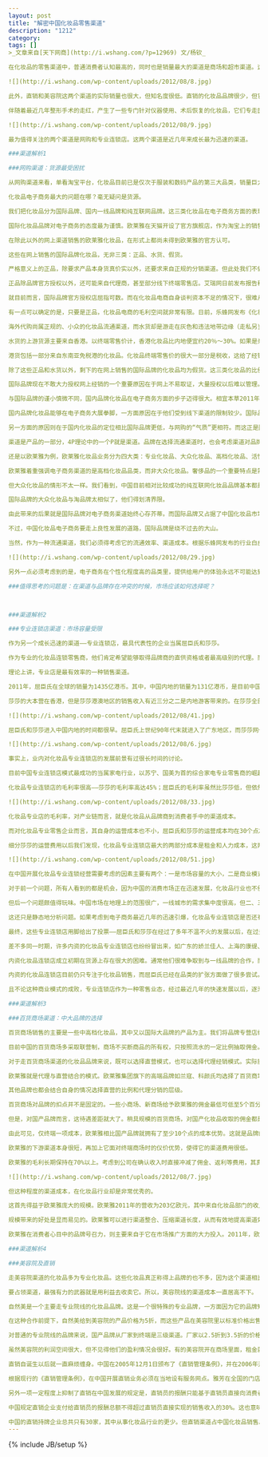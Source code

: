 ```yaml
---
layout: post
title: "解密中国化妆品零售渠道"
description: "1212"
category: 
tags: []
>_文章来自[天下网商](http://i.wshang.com/?p=12969) 文/杨钦_

在化妆品的零售渠道中，普通消费者认知最高的，同时也是销量最大的渠道是商场和超市渠道。这两个渠道合计实现的销量接近化妆品行业零售额的三分之二。绝大部分化妆品都要选择这两个渠道中的至少一个。

![](http://i.wshang.com/wp-content/uploads/2012/08/8.jpg)

此外，直销和美容院这两个渠道的实际销量也很大，但知名度很低。直销的化妆品品牌很少，但它们的销量通常都很大，比如雅芳、如新、安利、完美、玫琳凯。这些品牌累计实现的销售在整个行业里面都举足轻重。专业院线则得益于海量的终端覆盖，也聚积了可观的销量。

伴随着最近几年整形手术的走红，产生了一些专门针对仪器使用、术后恢复的化妆品，它们专走医疗美容渠道，如伊肤泉、贝兰夫、创尔，即所谓的药妆，这些品类多选择走药店渠道。尽管其整体占比还很低，但由于其极强的专业性，成为了化妆品零售渠道的一个有效补充。

![](http://i.wshang.com/wp-content/uploads/2012/08/9.jpg)

最为值得关注的两个渠道是网购和专业连锁店。这两个渠道是近几年来成长最为迅速的渠道。

###渠道解析1

###网购渠道：货源最受困扰

从网购渠道来看，单看淘宝平台，化妆品目前已是仅次于服装和数码产品的第三大品类，销量巨大。独立化妆品B2C商城如乐蜂网、聚美优品、天天网也开始崭露头角。

化妆品电子商务最大的问题在哪？毫无疑问是货源。

我们把化妆品分为国际品牌、国内一线品牌和纯互联网品牌。这三类化妆品在电子商务方面的表现刚好能反映出电子商务在化妆品流通渠道中的尴尬地位。

国际化妆品品牌对电子商务的态度最为谨慎。欧莱雅在天猫开设了官方旗舰店，作为淘宝上的销售基地。欧莱雅授予了京东有限范围的授权，但是这授权并非来自欧莱雅总部，而是来自它的大陆代理商。至于聚美优品获得的授权，只是临时性的销售授权，而且授权范围非常有限，并不能算作是严格意义上的官方授权。而日前有消息传出，欧莱雅正在与银泰网洽谈合作事宜，主要是因为银泰网的整体形象比较高端，而且公司对打折的态度更为理性。

在除此以外的网上渠道销售的欧莱雅化妆品，在形式上都尚未得到欧莱雅的官方认可。

这些在网上销售的国际品牌化妆品，无非三类：正品、水货、假货。

严格意义上的正品，除要求产品本身货真价实以外，还要求来自正规的分销渠道。但此处我们不做严格要求，仅限产品正规。

正品除品牌官方授权以外，还可能来自代理商，甚至部分线下终端零售店。艾瑞网日前发布报告称，目前一线城市商场专柜的化妆品约30%被化妆品电商企业采购。

就目前而言，国际品牌官方授权店屈指可数。而在化妆品电商自身谈判资本不足的情况下，很难从一级代理商处获得供货。而代理的层级越低，采购的成本也就越高。至于线下专柜扫货，终究不是长远之计。

有一点可以确定的是，只要是正品，化妆品电商的毛利空间就非常有限。日前，乐蜂网发布《化妆品行业电商白皮书》，该报告分析后指出，正常运营情况下，正品化妆品在电商渠道的价格下限是正价的七折。这一结论就是基于正品化妆品的采购成本而得出的。

海外代购尚属正规的、小众的化妆品流通渠道，而水货却是游走在灰色和违法地带边缘（走私另当别论），通过“水客”以蚂蚁搬家的方式捎货是水货化妆品入境的重要方式。但是水客携带化妆品的性价比不高，他们更愿意携带数码类的高单价产品。而且，随着海关打击力度的加强，水货的生存空间被进一步压缩。那些标榜为水货的化妆品，可能只有约五分之一是真正的水货。

水货的上游货源主要来自香港。以终端零售价计，香港化妆品比内地便宜约20％～30%。如果是亲朋好友代购，这价差就是消费者得到的实实在在的实惠。但是如果电商企业以这种模式来运作，几乎没有盈利空间。即使是从莎莎批发，然后转国内分销，以现在的市场价格来讲，同样毫无利润可言。

港货包括一部分来自东南亚免税港的化妆品。化妆品终端零售价的很大一部分是税收，这给了经销商套利的空间。但这部分产品的占比不是很大。

除了这些正品和水货以外，剩下的在网上销售的国际品牌的化妆品均为假货。这三类化妆品的比例能达到1∶1∶1就算是很理想的状况，但现状可能更惨淡。国际二线品牌化妆品会略好一些。

国际品牌现在不敢大力授权网上经销的一个重要原因在于网上不易取证，大量授权以后难以管理。在精力不够的情况下，品牌只能通过说明性的方式去规避一些风险，比如宣称某些网购未获得授权，消费者可能买到不受保证的产品。

与国际品牌的谨小慎微不同，国内品牌化妆品在电子商务方面的步子迈得很大。相宜本草2011年在网上的销售额为1.99亿元，占公司总销售额的15%。公司对最大的网络渠道经销商丽人丽妆的销售额近4000万元（非零售价）。

国内品牌化妆品能够在电子商务大展拳脚，一方面原因在于他们受到线下渠道的限制较少。国际品牌的化妆品大多已经建立起了相对完善的线下流通渠道，放手线上业务一定程度上会影响线下业务的发展，从而引起经销商群体的强烈反应。而国内品牌化妆品在这方面的顾虑相对小一些，他们线下渠道本身发展不尽完善，线上线下可同步扩张。

另一方面的原因则在于国内化妆品的定位相比国际品牌更低，与网购的“气质”更相符。而这正是国际品牌对电子商务最大的顾虑所在。

渠道是产品的一部分，4P理论中的一个P就是渠道。品牌在选择流通渠道时，也会考虑渠道对品牌形象的影响，而不仅仅是销货。

还是以欧莱雅为例，欧莱雅化妆品业务分为四大类：专业化妆品、大众化妆品、高档化妆品、活性化妆品。其中，专业化妆品和活性化妆品分别走专业院线和药店渠道。大众化妆品主要走超市、大卖场渠道，而高档化妆品则主打百货商场。每一种渠道的选择都是由品类属性决定的。

欧莱雅着重强调电子商务渠道的是高档化妆品品类，而非大众化妆品。奢侈品的一个重要特点是需求分散。电子商务能够超越线下地理位置的局限，将分散的需求集中起来，从而实现商业利益的最大化。同时，奢侈品的品牌形象更加鲜明，网购渠道对品牌的稀释效应更低。

但大众化妆品的情形不太一样。我们看到，中国目前相对比较成功的纯互联网化妆品品牌基本都是淘品牌，如阿芙、御泥坊、膜法世家。最近几年，一些独立B2C化妆品品牌也逐渐成长，如柚子舍。与中国传统渠道的化妆品品牌一样，这些品牌的整体思路都是“先渠道后品牌”。这些品牌巧妙地利用了电子商务，特别是淘宝的机会，使自己迅速成长起来，但同时也在很大程度上塑造了这个渠道的形象。国际品牌作为电子商务的后来者，必须得考虑到这种形象差异的影响。这种纠结就好比说欧莱雅把高档化妆品拿去超市卖，而且价格策略上也得做出适当的让步。短期内，品牌的高端形象或许可以维持，但长此以往，品牌的“堕落”是必然。

国际品牌的大众化妆品与淘品牌太相似了，他们得划清界限。

由此带来的后果就是国际品牌对电子商务渠道始终心存芥蒂。而国际品牌又占据了中国化妆品市场的绝大部分份额。为了从电子商务里捞一杯羹，各路英雄豪杰杀入，水货、假货泛滥，加重了这个行业的鱼龙混杂。作为一种最便捷的直达消费者的渠道，电子商务倒是给传统国产品牌和纯互联网品牌以机会。

不过，中国化妆品电子商务要走上良性发展的道路，国际品牌是绕不过去的大山。

当然，作为一种流通渠道，我们必须得考虑它的流通效率、渠道成本。根据乐蜂网发布的行业白皮书，化妆品电商的运营费用大约在22%～30%。而传统的百货商场渠道仅扣点就高达25%。即使是供应链效率最高的专业连锁店屈臣氏和莎莎，他们的渠道成本也在30%左右。所以，不难发现，纯粹从流通渠道的角度来讲，电子商务存在着非常大的优势。

![](http://i.wshang.com/wp-content/uploads/2012/08/29.jpg)

另外一点必须考虑到的是，电子商务在个性化程度高的品类里，提供给用户的体验永远不可能达到线下实体店铺的水平。

###值得思考的问题是：在渠道与品牌存在冲突的时候，市场应该如何选择呢？



###渠道解析2

###专业连锁店渠道：市场容量受限

作为另一个成长迅速的渠道——专业连锁店，最具代表性的企业当属屈臣氏和莎莎。

作为专业的化妆品连锁零售商，他们肯定希望能够取得品牌商的直供资格或者最高级别的代理。而在专业店成长到一定规模以后，品牌也乐意与之建立长期稳固的合作。

理论上讲，专业店是最有效率的一种销售渠道。

2011年，屈臣氏在全球的销量为1435亿港币。其中，中国内地的销量为131亿港币，是目前中国最大的专业化妆品连锁零售商。实现EBITDA（折旧、息税、摊销前利润）24.5亿港币，占收入比例为18.7%。屈臣氏中国业务是公司全球表现最好的一块业务。

莎莎的大本营在香港，但是莎莎港澳地区的销售收入有近三分之二是内地游客带来的。在莎莎全部的收入中，有超过一半是直接或间接来自中国内地的消费。2011年，莎莎实现营收64亿港币，其中直接产生自内地的销量为2.9亿港币。

![](http://i.wshang.com/wp-content/uploads/2012/08/41.jpg)

屈臣氏和莎莎进入中国内地的时间都很早。屈臣氏上世纪90年代末就进入了广东地区，而莎莎网也于本世纪早期进入。但这两家公司在进入内地以后的相当长一段时间内，都处于潜伏阶段。

![](http://i.wshang.com/wp-content/uploads/2012/08/6.jpg)

事实上，业内对化妆品专业连锁店的发展前景有过很长时间的讨论。

目前中国专业连锁店模式最成功的当属家电行业，以苏宁、国美为首的综合家电专业零售商的崛起为标志。但是，化妆品的专业连锁与家电行业存在很大的差别。

化妆品专业连锁店的毛利率很高——莎莎的毛利率高达45%；屈臣氏的毛利率虽然比莎莎低，但依然有35%。相比其他零售行业而言，化妆品的毛利属于较高的水平。

![](http://i.wshang.com/wp-content/uploads/2012/08/33.jpg)

化妆品专业店的毛利率，对产业链而言，就是化妆品从品牌商到消费者手中的渠道成本。

而对化妆品专业零售企业而言，其自身的运营成本也不小，屈臣氏和莎莎的运营成本均在30个点左右。

细分莎莎的运营费用以后我们发现，化妆品专业连锁店最大的两部分成本是租金和人力成本，这两项成本的占比就已经超过20%。而且，这两项费用都存在刚性上涨的长期趋势。

![](http://i.wshang.com/wp-content/uploads/2012/08/51.jpg)

在中国开展化妆品专业连锁经营需要考虑的因素主要有两个：一是市场容量的大小，二是商业模式能否支持盈利。

对于前一个问题，所有人看到的都是机会，因为中国的消费市场正在迅速发展，化妆品行业也不例外。

但后一个问题颇值得玩味。中国市场在地理上的范围很广，一线城市的需求集中度很高，但二、三线城市，甚至更低级别的地区，化妆品的消费需求就相对分散。这种专业连锁的经营模式，能够将渠道下沉到什么级别，还是一个未知数。

这还只是静态地分析问题。如果考虑到电子商务最近几年的迅速引爆，化妆品专业连锁店是否还有存在的价值？

最终，这些专业连锁店用脚给出了投票——屈臣氏和莎莎在经过了多年不温不火的发展以后，在过去的两三年里，进行了迅猛的扩张。他们接下来对中国投资的热情依然不减。

差不多同一时期，许多内资的化妆品专业连锁店也纷纷冒出来，如广东的娇兰佳人、上海的康缇、东北的美程等等。娇兰佳人更是喊出了“十年万店”的口号，争取成为化妆品行业的国美。

内资化妆品连锁店成立初期在货源上存在很大的困难。通常他们很难争取到与一线品牌的合作，而只能选择二、三线品牌切入。这些二、三线品牌也非常乐意与之合作，也算是一种“穷帮穷”的合作方式。而在规模达到一定程度以后，往往也都能打破一线品牌的坚冰。

内资的化妆品连锁店目前仍只专注于化妆品销售，而屈臣氏已经在品类的扩张方面做了很多尝试。屈臣氏已经从化妆品拓展到了个人消费品，并逐渐向家庭消费品演进，开始销售部分日用品、食品。

且不论这种商业模式的成败，专业连锁店作为一种零售业态，经过最近几年的快速发展以后，逐渐成为了一个重要的销售渠道。

###渠道解析3

###百货商场渠道：中大品牌的选择

百货商场销售的主要是一些中高档化妆品，其中又以国际大品牌的产品为主。我们将品牌专营店纳入到这一形态里面来分析。这类渠道最显著的特点是品牌拥有独立的专柜，便于企业树立品牌形象。

目前中国的百货商场多采取联营制，商场不买断商品的所有权，只按照流水的一定比例抽取佣金。

对于走百货商场渠道的化妆品品牌来说，既可以选择直营模式，也可以选择代理经销模式。实际操作中，更多的是两者相结合。

欧莱雅就是代理与直营结合的模式。欧莱雅集团旗下的高端品牌如兰寇、科颜氏均选择了百货商场渠道。一线城市的大型百货商场，欧莱雅以直营店为主。在二三线市场，欧莱雅通常会选择省级分销商进行分销。省级分销商下面不再设代理商，由省级分销商直接管理各终端商场。

其他品牌也都会结合自身的情况选择直营的比例和代理分销的层级。

百货商场对品牌的扣点并不是固定的。一些小商场、新商场给予欧莱雅的佣金最低可低至5个百分点，普通商场对欧莱雅的扣点多在10～15个点之间。除非很顶级的专柜，否则很少有超过15个点的。

但是，对国产品牌而言，这待遇差距就大了。稍具规模的百货商场，对国产化妆品收取的佣金都是20个点起。对于一些新品牌，扣点甚至有可能达到30个点。行业的平均水平为25个点。

由此可见，仅终端一项成本，欧莱雅相比国产品牌就拥有了至少10个点的成本优势。这就是品牌的影响力。

欧莱雅的下游渠道本身很短，再加上它面对终端商场时的仪价优势，使得它的渠道费用很低。

欧莱雅的毛利长期保持在70%以上。考虑到公司在确认收入时直接冲减了佣金、返利等费用，其真实渠道费用还会略高。

![](http://i.wshang.com/wp-content/uploads/2012/08/7.jpg)

但这种程度的渠道成本，在化妆品行业却是非常优秀的。

这首先得益于欧莱雅庞大的规模。欧莱雅2011年的营收为203亿欧元，其中来自化妆品部门的收入为189亿欧元。对比中国最大的化妆品企业上海家化，该公司2011年的收入只有35.8亿元人民币，约为欧莱雅的1／40。

规模带来的好处是显而易见的。欧莱雅可以进行渠道整合、压缩渠道长度，从而有效地提高渠道效率。同时，庞大的规模使得欧莱雅在与上下游企业议价时，更具优势。

欧莱雅在消费者心目中的品牌号召力，则主要来自于它在市场推广方面的大力投入。2011年，欧莱雅的广告和促销费用高达63亿欧元，占公司总收入的比例为31%。

###渠道解析4

###美容院及直销

走美容院渠道的化妆品多为专业化妆品。这些化妆品真正称得上品牌的也不多，因为这个渠道相比其他化妆品流通渠道，更缺乏透明度。同时，消费者在消费的过程中，更多地受专业人士意见的影响。对化妆品品牌而言，美容院渠道才是真正的“渠道为王”。

要占领渠道，最强有力的武器就是用利益去收卖它。所以，美容院线的渠道成本一直居高不下。

自然美是一个主要走专业院线的化妆品品牌。这是一个很特殊的专业品牌，一方面因为它的品牌知名度比较高，另一方面则由于它的终端主要采用加盟店的形式。加盟店统一使用“自然美”的品牌标识。加盟商不向自然美支付任何加盟费用，只需要在美容院内使用自然美的产品。

在这种合作前提下，自然美给到美容院的产品价格为5折，而这些产品在美容院里以标准价格出售，仅美容院一个环节的加价率就达一倍。

对普通的专业院线的品牌来说，国产品牌从厂家到终端是三级渠道。厂家以2.5折到3.5折的价格把产品给到省级经销商；省级经销商再将产品以4.5折到5.5折的价格提供给终端美容院；美容院则以100%的价格将产品出售给消费者，有时候甚至会再提价。

虽然美容院的利润空间很大，但不见得他们的盈利情况会很好。有的美容院开在商场里面，租金就可能高达20%，还有昂贵的人力成本。与其说在美容院卖产品，不如说是美容院为了提供服务而顺带使用了产品。

直销自诞生以后就一直麻烦缠身。中国在2005年12月1日颁布了《直销管理条例》，并在2006年开始正式发放直销牌照。目前，中国拥有直销牌照的企业总共只有30家，这些企业大都集中在保健、化妆品领域。

根据现行的《直销管理条例》，在中国开展直销业务必须在当地设有服务网点。雅芳在全国的门店最高时曾达到6000多家。由于它的门店直接产生销售的意义有限，所以大多选择在相对偏远的位置，但依然带来了不菲的成本。

另外一项一定程度上抑制了直销在中国发展的规定是，直销员的报酬只能基于直销员直接向消费者销售的产品收入，而不能从其下线获取间接的收入。而后者，才是直销真正的魅力所在。

中国规定直销企业支付给直销员的报酬总额不得超过直销员直接实现的销售收入的30%。这也意味着，直销企业的纯渠道成本不会超过30%。对化妆品零售而言，这是非常具有吸引力的。

中国的直销持牌企业总共只有30家，其中从事化妆品行业的更少。但直销渠道占中国化妆品销售总额的比例却超过10%。雅芳、安利、完美、玫琳凯、三生、克缇、爱茉莉，这些企业均从事化妆品的销售，而他们中的很多在中国每年实现的销售收入都是十亿级别的。这里隐藏着很多低调的巨无霸。
---
```

{% include JB/setup %}

